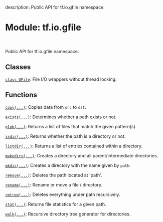 description: Public API for tf.io.gfile namespace.

<div itemscope itemtype="http://developers.google.com/ReferenceObject">
<meta itemprop="name" content="tf.io.gfile" />
<meta itemprop="path" content="Stable" />
</div>

# Module: tf.io.gfile

<!-- Insert buttons and diff -->

<table class="tfo-notebook-buttons tfo-api nocontent" align="left">

</table>



Public API for tf.io.gfile namespace.



## Classes

[`class GFile`](../../tf/io/gfile/GFile.md): File I/O wrappers without thread locking.

## Functions

[`copy(...)`](../../tf/io/gfile/copy.md): Copies data from `src` to `dst`.

[`exists(...)`](../../tf/io/gfile/exists.md): Determines whether a path exists or not.

[`glob(...)`](../../tf/io/gfile/glob.md): Returns a list of files that match the given pattern(s).

[`isdir(...)`](../../tf/io/gfile/isdir.md): Returns whether the path is a directory or not.

[`listdir(...)`](../../tf/io/gfile/listdir.md): Returns a list of entries contained within a directory.

[`makedirs(...)`](../../tf/io/gfile/makedirs.md): Creates a directory and all parent/intermediate directories.

[`mkdir(...)`](../../tf/io/gfile/mkdir.md): Creates a directory with the name given by `path`.

[`remove(...)`](../../tf/io/gfile/remove.md): Deletes the path located at 'path'.

[`rename(...)`](../../tf/io/gfile/rename.md): Rename or move a file / directory.

[`rmtree(...)`](../../tf/io/gfile/rmtree.md): Deletes everything under path recursively.

[`stat(...)`](../../tf/io/gfile/stat.md): Returns file statistics for a given path.

[`walk(...)`](../../tf/io/gfile/walk.md): Recursive directory tree generator for directories.

